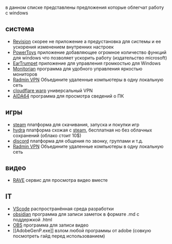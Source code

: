 в данном списке представлены предложения которые облегчат работу с windows 

## система
- [Revision](https://revi.cc/)
скорее не приложение а предустановка для системы и ее ускорения изменением внутренних настроек 
- [PowerToys](https://github.com/microsoft/PowerToys)
приложение добавляющее огромное количество функций для windows что позволяет ускорить работу (издательство microsoft)
- [EarTrumpet](https://apps.microsoft.com/detail/9nblggh516xp?hl=ru-RU&gl=RU)
приложение для управления громкостью для Windows
- [Monitorian](https://apps.microsoft.com/detail/9nw33j738bl0?hl=ru-RU&gl=RU)
программа для удобного управления яркостью мониторов 
- [Radmin VPN](https://www.radmin-vpn.com/ru)
Объедините удаленные компьютеры в одну локальную сеть
- [cloudflare warp](https://developers.cloudflare.com/cloudflare-one/connections/connect-devices/warp/download-warp)
универсальный VPN
- [AIDA64](https://www.aida64.com/downloads)
программа для просмотра сведений о ПК
## игры
- [steam](https://store.steampowered.com/about/Steam?l=russian)
платформа для скачивания, запуска и покупки игр 
- [hydra](https://hydralauncher.gg/#download)
платформа схожая с [steam](https://store.steampowered.com/about/Steam?l=russian), бесплатная но без облачных сохранений (облако стоит 10$)
- [discord](https://discord.com/download)
платформа для общения по звонку, группами и т.д.
- [Radmin VPN](https://www.radmin-vpn.com/ru)
Объедините удаленные компьютеры в одну локальную сеть

## видео
- [RAVE](https://rave.io/ru)
сервис для просмотра видео вместе

## IT
- [VScode](https://code.visualstudio.com)
распространённая  среда разработки 
- [obsidian](https://obsidian.md/download)
программа для записи заметок в формате .md с поддержкой .html
- [OBS](https://obsproject.com/ru/download)
программа для записи видео
- [[AdobeGenP.exe]]
взлом любой программы от adobe (совкую посмотреть гайд перед использованием)